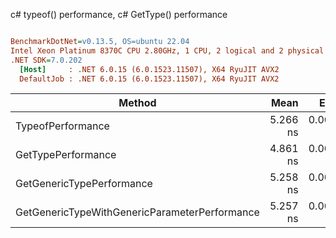 c# typeof() performance, c# GetType() performance
``` ini

BenchmarkDotNet=v0.13.5, OS=ubuntu 22.04
Intel Xeon Platinum 8370C CPU 2.80GHz, 1 CPU, 2 logical and 2 physical cores
.NET SDK=7.0.202
  [Host]     : .NET 6.0.15 (6.0.1523.11507), X64 RyuJIT AVX2
  DefaultJob : .NET 6.0.15 (6.0.1523.11507), X64 RyuJIT AVX2


```
|                                        Method |     Mean |     Error |    StdDev | Allocated |
|---------------------------------------------- |---------:|----------:|----------:|----------:|
|                             TypeofPerformance | 5.266 ns | 0.0008 ns | 0.0007 ns |         - |
|                            GetTypePerformance | 4.861 ns | 0.0024 ns | 0.0019 ns |         - |
|                     GetGenericTypePerformance | 5.258 ns | 0.0006 ns | 0.0006 ns |         - |
| GetGenericTypeWithGenericParameterPerformance | 5.257 ns | 0.0011 ns | 0.0010 ns |         - |
